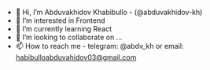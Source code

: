 - 👋 Hi, I’m Abduvakhidov Khabibullo - (@abduvakhidov-kh)
- 👀 I’m interested in Frontend
- 🌱 I’m currently learning React
- 💞️ I’m looking to collaborate on ...
- 📫 How to reach me - telegram: @abdv_kh or email: habibulloabduvahidov03@gmail.com

<!---
abduvakhidov-kh/abduvakhidov-kh is a ✨ special ✨ repository because its `README.md` (this file) appears on your GitHub profile.
You can click the Preview link to take a look at your changes.
--->
